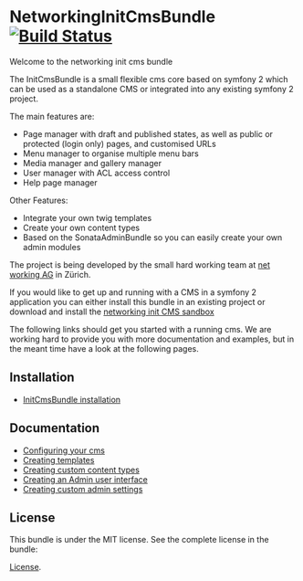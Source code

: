 NetworkingInitCmsBundle [![Build Status](https://travis-ci.org/networking/init-cms-bundle.png?branch=2.5)](https://travis-ci.org/networking/init-cms-bundle)
======================
Welcome to the networking init cms bundle

The InitCmsBundle is a small flexible cms core based on symfony 2 which can be used as a standalone CMS or integrated into
any existing symfony 2 project.

The main features are:
- Page manager with draft and published states, as well as public or protected (login only) pages, and customised URLs
- Menu manager to organise multiple menu bars
- Media manager and gallery manager
- User manager with ACL access control
- Help page manager

Other Features:
- Integrate your own twig templates
- Create your own content types
- Based on the SonataAdminBundle so you can easily create your own admin modules

The project is being developed by the small hard working team at [net working AG][1] in Zürich.

If you would like to get up and running with a CMS in a symfony 2
application you can either install this bundle in an  existing project
or download and install the [networking init CMS sandbox][2]

The following links should get you started with a running cms. We are working hard to provide you with more documentation and examples, but in the meant time have a look at the following pages.

Installation
------------
- [InitCmsBundle installation](https://github.com/networking/init-cms-bundle/blob/master/Resources/doc/installation.md)

Documentation
-------------
- [Configuring your cms](https://github.com/networking/init-cms-bundle/blob/master/Resources/doc/configuration.md)
- [Creating templates](https://github.com/networking/init-cms-bundle/blob/master/Resources/doc/templates.md)
- [Creating custom content types](https://github.com/networking/init-cms-bundle/blob/master/Resources/doc/content_types.md)
- [Creating an Admin user interface](https://github.com/networking/init-cms-bundle/blob/master/Resources/doc/admin_ui.md)
- [Creating custom admin settings](https://github.com/networking/init-cms-bundle/blob/master/Resources/doc/custom_admin_settings.md)

License
-------

This bundle is under the MIT license. See the complete license in the bundle:

[License](LICENSE).
    

[1]:  http://web.networking.ch
[2]:  https://github.com/networking/init-cms-sandbox/